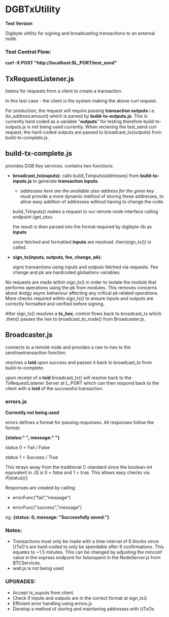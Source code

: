 # DGBTxUtility

**Test Version**

Digibyte utitlity for signing and broadcasting transactions to an external node. 

### Test Control Flow:

**curl -X POST "http://localhost:$L_PORT/test_send"**

## **TxRequestListener.js** 
listens for requests from a  client to create a transaction. 

In this test case - the client is the system making the above curl request. 

For production, the request will require passing **transaction outputs** i.e. (to_address:amount) which is parsed by **build-tx-outputs.js**. This is currently hard coded as a variable "__outputs__" for testing therefore build-tx-outputs.js is not being used currently.
When recieving the test_send curl request, the hard-coded outputs are passed to broadcast_tx(outputs) from build-tx-complete.js. 

## **build-tx-complete.js** 
provides DGB Key services. contains two functions:
    
   - **__broadcast_tx(ouputs)__**: 
        calls build_TxInputs(addresses) from **build-tx-inputs.js** to generate **transaction inputs**. 
        
      
        -   *addresses here are the available utxo address for the given key* . must provide a more dynamic method of storing these addresses, to allow easy addition of addresses without having to change the code.
   
        build_TxInputs() makes a request to our remote node interface calling endpoint /get_utxo. 
                    
        the result is then parsed into the format required by digibyte-lib as **inputs**
        
        once fetched and formatted __inputs__ are resolved .then(sign_tx()) is called.
        
   - __**sign_tx(inputs, outputs, fee, change, pk)**__: 
   
        signs transactions using inputs and outputs fetched via requests. Fee change and pk are hardcoded global/env variables. 
    
No requests are made within sign_tx() in order to isolate the module that performs operations using the pk from modules.
This removes concerns about dodgy async behaviour affecting any critical pk related operations. 
More checks required within sign_tx() to ensure inputs and outputs are correctly formatted and verified before signing. 

After sign_tx() resolves a __tx_hex__, control flows back to broadcast_tx which .then() passes the hex to broadcast_to_node() from Broadcaster.js.

## **Broadcaster.js** 
connects to a remote node and provides a raw tx-hex to the sendrawtransaction function. 

resolves a __txid__ upon success and passes it back to broadcast_tx from build-tx-complete.

upon receipt of a __txid__ broadcast_tx() will resolve back to the TxRequestListener Server at L_PORT which can then respond back to  the client with a __txid__ of the successful transaction.

### errors.js

**__Currently not being used__**

errors defines a format for passing responses. All responses follow the format: 

**{status:" ", message:" "}**

status 0 = Fail / False

status 1 = Success / True

This strays away from the traditional C-standard since the boolean-int equivalent in JS is 0 = false and 1 = true. 
This allows easy checks via if(status){}

Responses are created by calling:

- errorFunc("fail","message") 

- errorFunc("success","message")

eg. **{status: 0, message: "Successfully saved."}**
### Notes:
- Transactions must only be made with a time interval of 6 blocks since UTxO's are hard-coded to only be spendable after 6 confirmations. This equates to ~1.5 minutes. This can be changed by adjusting the minconf value in the express endpoint for listunspent in the NodeServer.js from BTCServices.
- wait.js is not being used. 

### UPGRADES:
- Accept tx_ouputs from client.
- Check if inputs and outputs are in the correct format at sign_tx()
- Efficient error handling using errors.js
- Develop a method of storing and maintaning addresses with UTxOs
